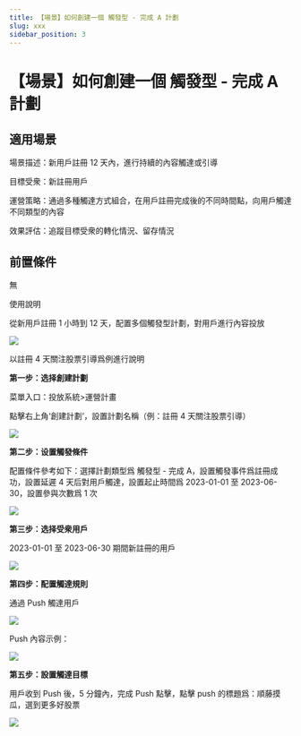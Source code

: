 ```yaml
---
title: 【場景】如何創建一個 觸發型 - 完成 A 計劃
slug: xxx
sidebar_position: 3
---
```



# 【場景】如何創建一個 觸發型 - 完成 A 計劃

## 適用場景

場景描述：新用戶註冊 12 天內，進行持續的內容觸達或引導

目標受衆：新註冊用戶

運營策略：通過多種觸達方式組合，在用戶註冊完成後的不同時間點，向用戶觸達不同類型的內容

效果評估：追蹤目標受衆的轉化情況、留存情況

## 前置條件

無

使用說明

從新用戶註冊 1 小時到 12 天，配置多個觸發型計劃，對用戶進行內容投放

<img src="/assets/WjK8bwhcmo42yLxZuJbc4MCTnyc.png"/>

以註冊 4 天關注股票引導爲例進行說明

**第一步：选择創建計劃**

菜單入口：投放系統&gt;運營計畫

點擊右上角‘創建計劃’，設置計劃名稱（例：註冊 4 天關注股票引導）

<img src="/assets/N5R2bVg0GomRm0xYFZ0cQJConic.png"/>

**第二步：设置觸發條件**

配置條件參考如下：選擇計劃類型爲 觸發型 - 完成 A，設置觸發事件爲註冊成功，設置延遲 4 天后對用戶觸達，設置起止時間爲 2023-01-01 至 2023-06-30，設置參與次數爲 1 次

<img src="/assets/FExgbqXF3ougoIxGqHJchmoyn2f.png"/>

**第三步：选择受衆用戶**

2023-01-01 至 2023-06-30 期間新註冊的用戶

<img src="/assets/JYp8bhdghobfwqxPctlcOacUnhd.png"/>

**第四步：配置觸達規則**

通過 Push 觸達用戶

<img src="/assets/PVvYbY20KoGB0zxTsZzcQ42inRh.png"/>

Push 內容示例：

<img src="/assets/Zg3qbOqLboGUxkxucHrcrWFdn1e.png"/>

**第五步：設置觸達目標**

用戶收到 Push 後，5 分鐘內，完成 Push 點擊，點擊 push 的標題爲：順藤摸瓜，選到更多好股票

<img src="/assets/ElC8b0RggoRbhsx70ducHruAnHh.png"/>

